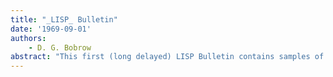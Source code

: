 ```yaml
---
title: "_LISP_ Bulletin"
date: '1969-09-01'
authors: 
    - D. G. Bobrow
abstract: "This first (long delayed) LISP Bulletin contains samples of most of those types of items which the editor feels are relevant to this publication. These include announcements of new (i.e. not previously announced here) implementations of LISP (or closely related) systems; quick tricks in LISP; abstracts of LISP related papers; short writeups and listings of useful programs; and longer articles on problems of general interest to the entire LISP community. Printing of these last articles in the Bulletin does not interfere with later publications in formal journals or books. Short write-ups of new features added to LISP are of interest, preferably upward compatible with LISP 1.5, especially if they are illustrated by programming examples."
---
```


